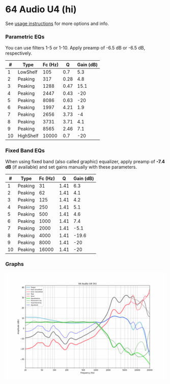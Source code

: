 # 64 Audio U4 (hi)
See [usage instructions](https://github.com/jaakkopasanen/AutoEq#usage) for more options and info.

### Parametric EQs
You can use filters 1-5 or 1-10. Apply preamp of -6.5 dB or -6.5 dB, respectively.

|   # | Type      |   Fc (Hz) |    Q |   Gain (dB) |
|-----|-----------|-----------|------|-------------|
|   1 | LowShelf  |       105 | 0.7  |         5.3 |
|   2 | Peaking   |       317 | 0.28 |         4.8 |
|   3 | Peaking   |      1288 | 0.47 |        15.1 |
|   4 | Peaking   |      2447 | 0.43 |       -20   |
|   5 | Peaking   |      8086 | 0.63 |       -20   |
|   6 | Peaking   |      1997 | 4.21 |         1.9 |
|   7 | Peaking   |      2656 | 3.73 |        -4   |
|   8 | Peaking   |      3731 | 3.71 |         4.1 |
|   9 | Peaking   |      8565 | 2.46 |         7.1 |
|  10 | HighShelf |     10000 | 0.7  |       -20   |

### Fixed Band EQs
When using fixed band (also called graphic) equalizer, apply preamp of **-7.4 dB** (if available) and set gains manually with these parameters.

|   # | Type    |   Fc (Hz) |    Q |   Gain (dB) |
|-----|---------|-----------|------|-------------|
|   1 | Peaking |        31 | 1.41 |         6.3 |
|   2 | Peaking |        62 | 1.41 |         4.1 |
|   3 | Peaking |       125 | 1.41 |         4.2 |
|   4 | Peaking |       250 | 1.41 |         5.1 |
|   5 | Peaking |       500 | 1.41 |         4.6 |
|   6 | Peaking |      1000 | 1.41 |         7.4 |
|   7 | Peaking |      2000 | 1.41 |        -5.1 |
|   8 | Peaking |      4000 | 1.41 |       -19.6 |
|   9 | Peaking |      8000 | 1.41 |       -20   |
|  10 | Peaking |     16000 | 1.41 |       -20   |

### Graphs
![](./64%20Audio%20U4%20(hi).png)
